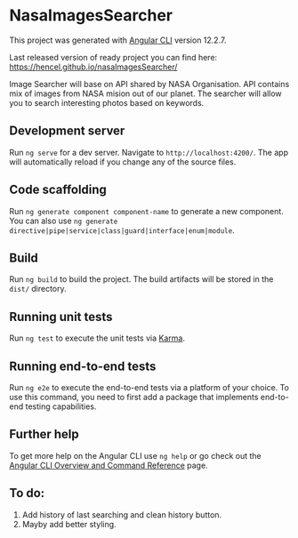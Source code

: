 # NasaImagesSearcher

This project was generated with [Angular CLI](https://github.com/angular/angular-cli) version 12.2.7.

Last released version of ready project you can find here: https://hencel.github.io/nasaImagesSearcher/

Image Searcher will base on API shared by NASA Organisation. API contains mix of images from NASA mision out of our planet. The searcher will allow you to search interesting photos based on keywords. 

## Development server

Run `ng serve` for a dev server. Navigate to `http://localhost:4200/`. The app will automatically reload if you change any of the source files.

## Code scaffolding

Run `ng generate component component-name` to generate a new component. You can also use `ng generate directive|pipe|service|class|guard|interface|enum|module`.

## Build

Run `ng build` to build the project. The build artifacts will be stored in the `dist/` directory.

## Running unit tests

Run `ng test` to execute the unit tests via [Karma](https://karma-runner.github.io).

## Running end-to-end tests

Run `ng e2e` to execute the end-to-end tests via a platform of your choice. To use this command, you need to first add a package that implements end-to-end testing capabilities.

## Further help

To get more help on the Angular CLI use `ng help` or go check out the [Angular CLI Overview and Command Reference](https://angular.io/cli) page.

## To do:

1. Add history of last searching and clean history button.
2. Mayby add better styling.
